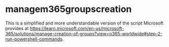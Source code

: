 # managem365groupscreation

This is a simplified and more understandable version of the script Microsoft provides at <https://learn.microsoft.com/en-us/microsoft-365/solutions/manage-creation-of-groups?view=o365-worldwide#step-2-run-powershell-commands>.


